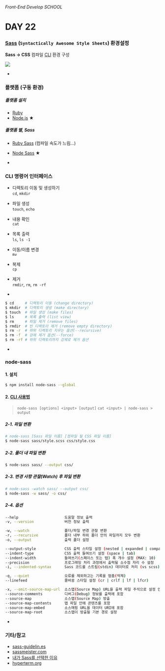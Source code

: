 ###### Front-End Develop SCHOOL

# DAY 22

### [Sass](http://sass-lang.com/) (`Syntactically Awesome Style Sheets`) 환경설정

__Sass → CSS__ 컴파일 [CLI](http://ko.wikipedia.org/wiki/%EB%AA%85%EB%A0%B9_%EC%A4%84_%EC%9D%B8%ED%84%B0%ED%8E%98%EC%9D%B4%EC%8A%A4 "Command Line Interface") 환경 구성

![](https://raw.githubusercontent.com/yamoo9-Lab/sass-workflow/2015.11/IMAGES/Sass.png)

-

### 플랫폼 (구동 환경)

##### 플랫폼 설치

- [Ruby](https://www.ruby-lang.org/ko/)
- [Node.js](https://nodejs.org/) __★__

##### 플랫폼 별, Sass

- [Ruby Sass](http://sass-lang.com/) (컴파일 속도가 느림...)
- [Node Sass](https://github.com/sass/node-sass/) __★__

-

### CLI 명령어 인터페이스

- 디렉토리 이동 및 생성하기<br>
`cd`, `mkdir`

- 파일 생성<br>
`touch`, `echo`

- 내용 확인<br>
`cat`

- 목록 출력<br>
`ls`, `ls -1`

- 이동/이름 변경<br>
`mv`

- 복제<br>
`cp`

- 제거<br>
`rmdir`, `rm`, `rm -rf`

-

```sh
$ cd     # 디렉토리 이동 (change directory)
$ mkdir  # 디렉토리 생성 (make directory)
$ touch  # 파일 생성 (make files)
$ ls     # 목록 출력 (list view)
$ rm     # 파일 제거 (remove files)
$ rmdir  # 빈 디렉토리 제거 (remove empty directory)
$ rm -r  # 하위 디렉토리 지우는 옵션(--recursive)
$ rm -f  # 강제 제거 옵션(--force)
$ rm -rf # 하위 디렉토리까지 강제로 제거 옵션
```

-

### node-sass

#### 1. 설치

```sh
$ npm install node-sass --global
```

#### 2. [CLI 사용법](https://github.com/sass/node-sass#command-line-interface/)

> `node-sass [options] <input> [output]`
> `cat <input> | node-sass > output`

##### 2-1. 파일 변환

```sh
# node-sass [Sass 파일 이름] [컴파일 될 CSS 파일 이름]
$ node-sass sass/style.scss css/style.css
```

##### 2-2. 폴더 내 파일 변환

```sh
$ node-sass sass/ --output css/
```

##### 2-3. 변경 사항 관찰(Watch) 후 파일 변환

```sh
# node-sass -watch sass/ --output css/
$ node-sass -w sass/ -o css/
```

##### 2-4. 옵션

```sh
--help                     도움말 정보 출력
-v, --version              버전 정보 출력

-w, --watch                폴더/파일 변경 관찰 변환
-r, --recursive            폴더 내부 하위 폴더 안의 파일까지 모두 변환
-o, --output               출력 폴더 설정

--output-style             CSS 출력 스타일 설정 (nested | expanded | compact | compressed)
--indent-type              CSS 출력 들여쓰기 설정 (space | tab)
--indent-width             들여쓰기(스페이스 또는 탭) 폭 개수 설정 (MAX: 10)
--precision                프로그래밍 처리 과정에서 출력될 소수점 자리 수 설정
-i, --indented-syntax      Sass 코드를 스트림(stdin) 데이터로 처리 (vs scss)

-q, --quiet                오류를 제외하고는 기록을 멈춤(억제)
--linefeed                 줄바꿈 스타일 설정 (cr | crlf | lf | lfcr)

-x, --omit-source-map-url  소스맵(Source Map) URL을 출력 파일 주석으로 설정 안함
--source-comments          디버그(Debug) 정보를 출력에 포함
--source-map               소스맵(Source Map) 방출
--source-map-contents      맵 파일 안에 콘텐츠를 포함
--source-map-embed         소스매핑 URL을 데이터 URI에 포함
--source-map-root          소스맵이 방출될 기본 경로 설정
```

-

### 기타/참고

- [sass-guidelin.es](http://sass-guidelin.es/ko/)
- [sassmeister.com](http://www.sassmeister.com/)
- [내가 Sass를 선택한 이유](https://windtale.net/blog/why-i-choose-sass/)
- [hyperterm.org](https://hyperterm.org/)